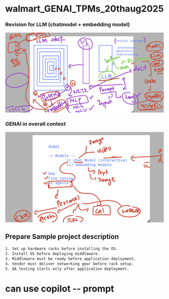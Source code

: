# walmart_GENAI_TPMs_20thaug2025

### Revision for LLM (chatmodel + embedding model)

<img src="rev1.png">

### GENAI in overall context 

<img src="app1.png">

## Prepare Sample project description 

```
1. Set up hardware racks before installing the OS.
2. Install OS before deploying middleware.
3. Middleware must be ready before application deployment.
4. Vendor must deliver networking gear before rack setup.
5. QA testing starts only after application deployment.

```

# can use copilot -- prompt 